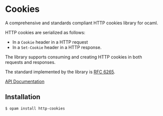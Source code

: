 # Cookies

A comprehensive and standards compliant HTTP cookies library for ocaml.

HTTP cookies are serialized as follows:

- In a `Cookie` header in a HTTP request
- In a `Set-Cookie` header in a HTTP response.

The library supports consuming and creating HTTP cookies in both requests
and responses.

The standard implemented by the library is [RFC 6265](https://tools.ietf.org/html/rfc6265).

[API Documentation](https://lemaetech.co.uk/http-cookies/)

## Installation

```sh
$ opam install http-cookies
```
